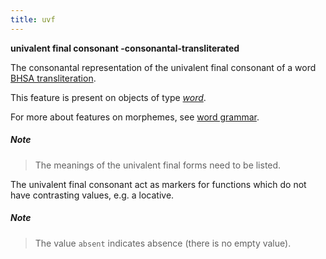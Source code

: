 ```yaml
---
title: uvf
---
```


**univalent final consonant -consonantal-transliterated**

The consonantal representation of the univalent final consonant of a word
[BHSA transliteration]({{site.shebanqw}}/BHSA-Transcription).

This feature is present on objects of type [*word*](otype).

For more about features on morphemes, see [word grammar](../../../wordgrammar).

##### Note
> The meanings of the univalent final forms need to be listed.

The univalent final consonant act as markers for functions which do not have contrasting
values, e.g. a locative.

##### Note
> The value `absent` indicates absence (there is no empty value).

